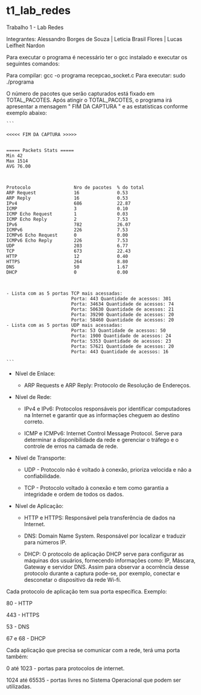 # t1_lab_redes
Trabalho 1 - Lab Redes

Integrantes: Alessandro Borges de Souza | Leticia Brasil Flores | Lucas Leifheit Nardon 


Para executar o programa é necessário ter o gcc instalado e executar os seguintes comandos:

Para compilar: gcc -o programa recepcao_socket.c
Para executar: sudo ./programa

O número de pacotes que serão capturados está fixado em TOTAL_PACOTES.
Após atingir o TOTAL_PACOTES, o programa irá apresentar a mensagem " FIM DA CAPTURA " e as estatísticas conforme exemplo abaixo:

````
```

<<<<< FIM DA CAPTURA >>>>>


===== Packets Stats =====
Min 42
Max 1514
AVG 76.00



Protocolo                Nro de pacotes  % do total           
ARP Request              16              0.53                 
ARP Reply                16              0.53                 
IPv4                     686             22.87                
ICMP                     3               0.10                 
ICMP Echo Request        1               0.03                 
ICMP Echo Reply          2               7.53                 
IPv6                     782             26.07                
ICMPv6                   226             7.53                 
ICMPv6 Echo Request      0               0.00                 
ICMPv6 Echo Reply        226             7.53                 
UDP                      203             6.77                 
TCP                      673             22.43                
HTTP                     12              0.40                 
HTTPS                    264             8.80                 
DNS                      50              1.67                 
DHCP                     0               0.00                 



- Lista com as 5 portas TCP mais acessadas: 
                        Porta: 443 Quantidade de acessos: 301 
                        Porta: 34634 Quantidade de acessos: 74 
                        Porta: 50630 Quantidade de acessos: 21 
                        Porta: 39290 Quantidade de acessos: 20 
                        Porta: 58460 Quantidade de acessos: 20 
- Lista com as 5 portas UDP mais acessadas: 
                        Porta: 53 Quantidade de acessos: 50 
                        Porta: 1900 Quantidade de acessos: 24 
                        Porta: 5353 Quantidade de acessos: 23 
                        Porta: 57621 Quantidade de acessos: 20 
                        Porta: 443 Quantidade de acessos: 16 

```
````


- Nível de Enlace:

	- ARP Requests e ARP Reply: Protocolo de Resolução de Endereços.

- Nível de Rede:

	- IPv4 e IPv6: Protocolos responsáveis por identificar computadores na Internet e garantir que as informações cheguem ao destino correto. 
    
	- ICMP e ICMPv6: Internet Control Message Protocol. Serve para determinar a disponibilidade da rede e gerenciar o tráfego e o controle de erros na camada de rede.


- Nível de Transporte:

	- UDP - Protocolo não é voltado à conexão, prioriza velocida e não a confiabilidade.

	- TCP - Protocolo voltado à conexão e tem como garantia a integridade e ordem de todos os dados.

- Nível de Aplicação:

	- HTTP e HTTPS: Responsável pela transferência de dados na Internet.

	- DNS: Domain Name System. Responsável por localizar e traduzir para números IP.

	- DHCP: O protocolo de aplicação DHCP serve para configurar as máquinas dos usuários, fornecendo informações como: IP, Máscara, Gateway e servidor DNS. Assim para observar a ocorrência desse protocolo durante a captura pode-se, por exemplo, conectar e desconetar o dispositivo da rede Wi-fi.



Cada protocolo de aplicação tem sua porta específica. Exemplo:

80 - HTTP

443 - HTTPS

53 - DNS

67 e 68 - DHCP


Cada aplicação que precisa se comunicar com a rede, terá uma porta também:

0 até 1023 - portas para protocolos de internet.

1024 até 65535 - portas livres no Sistema Operacional que podem ser utilizadas.

